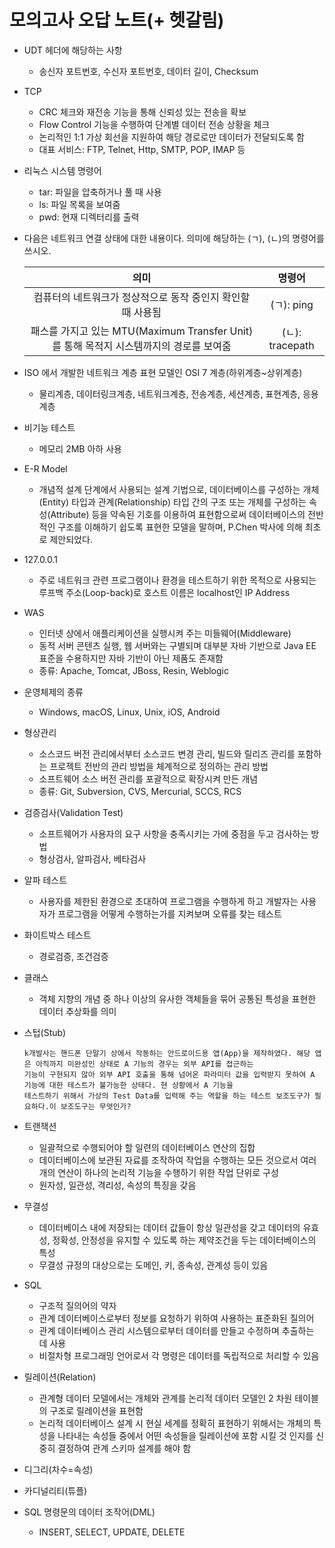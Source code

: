 # 모의고사 오답 노트(+ 헷갈림)

* UDT 헤더에 해당하는 사항

  * 송신자 포트번호, 수신자 포트번호, 데이터 길이, Checksum
  
* TCP

  * CRC 체크와 재전송 기능을 통해 신뢰성 있는 전송을 확보
  * Flow Control 기능을 수행하여 단계별 데이터 전송 상황을 체크
  * 논리적인 1:1 가상 회선을 지원하여 해당 경로로만 데이터가 전달되도록 함
  * 대표 서비스: FTP, Telnet, Http, SMTP, POP, IMAP 등

* 리눅스 시스템 명령어

  * tar: 파일을 압축하거나 풀 때 사용
  * ls: 파일 목록을 보여줌
  * pwd: 현재 디렉터리를 출력

* 다음은 네트워크 연결 상태에 대한 내용이다. 의미에 해당하는 (ㄱ), (ㄴ)의 명령어를 쓰시오.

  |                             의미                             |     명령어      |
  | :----------------------------------------------------------: | :-------------: |
  | 컴퓨터의 네트워크가 정상적으로 동작 중인지 확인할 때 사용됨  |   (ㄱ): ping    |
  | 패스를 가지고 있는 MTU(Maximum Transfer Unit)를 통해 목적지 시스템까지의 경로를 보여줌 | (ㄴ): tracepath |

* ISO 에서 개발한 네트워크 계층 표현 모델인 OSI 7 계층(하위계층~상위계층)
  * 물리계층, 데이터링크계층, 네트워크계층, 전송계층, 세션계층, 표현계층, 응용계층

* 비기능 테스트
  * 메모리 2MB 아하 사용
  
* E-R Model
  * 개념적 설계 단계에서 사용되는 설계 기법으로, 데이터베이스를 구성하는 개체(Entity) 타입과 관계(Relationship) 타입 간의 구조 또는 개체를 구성하는 속성(Attribute) 등을 약속된 기호를 이용하여 표현함으로써 데이터베이스의 전반적인 구조를 이해하기 쉽도록 표현한 모델을 말하며, P.Chen 박사에 의해 최초로 제안되었다.
  
* 127.0.0.1

  * 주로 네트워크 관련 프로그램이나 환경을 테스트하기 위한 목적으로 사용되는 루프백 주소(Loop-back)로 호스트 이름은 localhost인 IP Address

* WAS

  * 인터넷 상에서 애플리케이션을 실행시켜 주는 미들웨어(Middleware)
  * 동적 서버 콘텐츠 실행, 웹 서버와는 구별되며 대부분 자바 기반으로 Java EE 표준을 수용하지만 자바 기반이 아닌  제품도 존재함
  * 종류: Apache, Tomcat, JBoss, Resin, Weblogic

* 운영체제의 종류

  * Windows, macOS, Linux, Unix, iOS, Android

* 형상관리

  * 소스코드 버전 관리에서부터 소스코드 변경 관리, 빌드와 릴리즈 관리를 포함하는 프로젝트 전반의 관리 방법을 체계적으로 정의하는 관리 방법
  * 소프트웨어 소스 버전 관리를 포괄적으로 확장시켜 만든 개념
  * 종류: Git, Subversion, CVS, Mercurial, SCCS, RCS

* 검증검사(Validation Test)

  * 소프트웨어가 사용자의 요구 사항을 충족시키는 가에 중점을 두고 검사하는 방법
  * 형상검사, 알파검사, 베타검사

* 알파 테스트

  * 사용자를 제한된 환경으로 초대하여 프로그램을 수행하게 하고 개발자는 사용자가 프로그램을 어떻게 수행하는가를 지켜보며 오류를 찾는 테스트

* 화이트박스 테스트

  * 경로검증, 조건검증

* 클래스

  * 객체 지향의 개념 중 하나 이상의 유사한 객체들을 묶어 공통된 특성을 표현한 데이터 추상화를 의미

* 스텁(Stub)

  ```
  k개발사는 핸드폰 단말기 상에서 작동하는 안드로이드용 앱(App)을 제작하였다. 해당 앱은 아직까지 미완성인 상태로 A 기능의 경우는 외부 API를 접근하는
  기능이 구현되지 않아 외부 API 호출을 통해 넘어온 파라미터 값을 입력받지 못하여 A 기능에 대한 테스트가 불가능한 상태다. 현 상황에서 A 기능을
  테스트하기 위해서 가상의 Test Data를 입력해 주는 역할을 하는 테스트 보조도구가 필요하다.이 보조도구는 무엇인가?
  ```

* 트랜잭션

  * 일괄적으로 수행되어야 할 일련의 데이터베이스 연산의 집합
  * 데이터베이스에 보관된 자료를 조작하여 작업을 수행하는 모든 것으로서 여러 개의 연산이 하나의 논리적 기능을 수행하기 위한 작업 단위로 구성
  * 원자성, 일관성, 격리성, 속성의 특징을 갖음

* 무결성

  * 데이터베이스 내에 저장되는 데이터 값들이 항상 일관성을 갖고 데이터의 유효성, 정확성, 안정성을 유지할 수 있도록 하는 제약조건을 두는 데이터베이스의 특성
  * 무결성 규정의 대상으로는 도메인, 키, 종속성, 관계성 등이 있음

* SQL

  * 구조적 질의어의 약자
  * 관계 데이터베이스로부터 정보를 요청하기 위하여 사용하는 표준화된 질의어
  * 관계 데이터베이스 관리 시스템으로부터 데이터를 만들고 수정하며 추출하는 데 사용
  * 비절차형 프로그래밍 언어로서 각 명령은 데이터를 독립적으로 처리할 수 있음

* 릴레이션(Relation)

  * 관계형 데이터 모델에서는 개체와 관계를 논리적 데이터 모델인 2 차원 테이블의 구조로 릴레이션을 표현함
  * 논리적 데이터베이스 설계 시 현실 세계를 정확히 표현하기 위해서는 개체의 특성을 나타내는 속성들 중에서 어떤 속성들을 릴레이션에 포함 시킬 것 인지를 신중히 결정하여 관계 스키마 설계를 해야 함

* 디그리(차수=속성)

* 카디널리티(튜플)

* SQL 명령문의 데이터 조작어(DML)
  * INSERT, SELECT, UPDATE, DELETE
  
  

